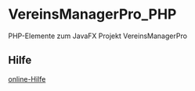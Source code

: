 # VereinsManagerPro_PHP
PHP-Elemente zum JavaFX Projekt VereinsManagerPro
## Hilfe
[online-Hilfe](https://www.cloud4b.space/VereinsManager/Hilfe/help.html)
